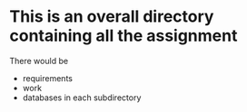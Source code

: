 # This is an overall directory containing all the assignment
There would be
* requirements
* work
* databases
in each subdirectory
